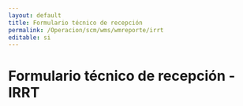 ```yaml
---
layout: default
title: Formulario técnico de recepción
permalink: /Operacion/scm/wms/wmreporte/irrt
editable: si
---
```


# Formulario técnico de recepción - IRRT 

